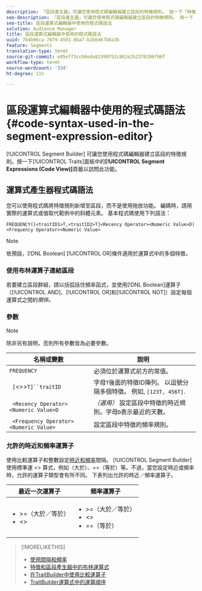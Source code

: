 ```yaml
---
description: 「區段產生器」可讓您使用程式碼編輯器建立區段的特徵規則。 按一下「特徵」面板中的「區段運算式（程式碼檢視）」標籤以存取此功能。
seo-description: 「區段產生器」可讓您使用程式碼編輯器建立區段的特徵規則。 按一下「特徵」面板中的「區段運算式（程式碼檢視）」標籤以存取此功能。
seo-title: 區段運算式編輯器中使用的程式碼語法
solution: Audience Manager
title: 區段運算式編輯器中使用的程式碼語法
uuid: 7b4b06ca-7879-4501-8ba7-b2b6467b8a3b
feature: Segments
translation-type: tm+mt
source-git-commit: e05eff3cc04e4a82399752c862e2b2370286f96f
workflow-type: tm+mt
source-wordcount: '334'
ht-degree: 11%

---
```



# 區段運算式編輯器中使用的程式碼語法 {#code-syntax-used-in-the-segment-expression-editor}

[!UICONTROL Segment Builder] 可讓您使用程式碼編輯器建立區段的特徵規則。按一下[!UICONTROL Traits]面板中的&#x200B;**[!UICONTROL Segment Expressions (Code View)]**&#x200B;頁籤以訪問此功能。

## 運算式產生器程式碼語法

您可以使用程式碼將特徵規則新增至區段，而不是使用拖放功能。 編碼時，請用實際的運算式或值取代範例中的斜體元素。 基本程式碼使用下列語法：

```
FREQUENCY([<traitID1>T,<traitID2>T]<Recency Operator><Numeric Value>D)
<Frequency Operator><Numeric Value>
```

>[!NOTE]
>
>依預設，[!DNL Boolean] [!UICONTROL OR]條件適用於運算式中的多個特徵&#x200B;*。*

### 使用布林運算子連結區段

若要建立區段群組，請以括弧括住頻率函式，並使用[!DNL Boolean]運算子（[!UICONTROL AND]、[!UICONTROL OR]和[!UICONTROL NOT]）設定每個運算式之間的&#x200B;*關係。*

### 參數

>[!NOTE]
>
>除非另有說明，否則所有參數皆為必要參數。

| 名稱或變數 | 說明 |
|---|---|
| `FREQUENCY` | 必須位於運算式前方的常值。 |
| ` [`&lt;>>`T]``traitID` | 字母`T`後面的特徵ID陣列。 以逗號分隔多個特徵。 例如, `[123T, 456T]`. |
| ` <Recency Operator><Numeric Value>D` | *（選用）* 設定區段中特徵的時近規則。字母`D`表示最近的天數。 |
| ` <Frequency Operator><Numeric Value>` | 設定區段中特徵的頻率規則。 |

### 允許的時近和頻率運算子

使用比較運算子和整數設定[時近和頻率](../../features/segments/recency-and-frequency.md)間隔。 [!UICONTROL Segment Builder] 使用標準運 &lt;> 算式，例如（大於）、==（等於）等。不過，當您設定時近或頻率時，允許的運算子類型會有所不同。 下表列出允許的時近／頻率運算子。

<table id="table_2F92617CB472442BA5639E24DB4E43D3"> 
 <thead> 
  <tr> 
   <th colname="col1" class="entry"> 最近一次運算子 </th> 
   <th colname="col2" class="entry"> 頻率運算子 </th> 
  </tr> 
 </thead>
 <tbody> 
  <tr> 
   <td colname="col1"> 
    <ul id="ul_66D11A34097648A997BA5C6CCC38503A"> 
     <li id="li_EA0B607E58834E62B427C0B7626C2BD1">&gt;=（大於／等於） </li> 
     <li id="li_CFE3D2DBEF424093A0497A70324D5B31">&lt;&gt; </li> 
    </ul> </td> 
   <td colname="col2"> 
    <ul id="ul_A5A38BCD71B844F0B5FB28256069F87E"> 
     <li id="li_EA17C353214E4C2EA2B70169C94A2E53">&gt;=（大於／等於） </li> 
     <li id="li_87CE5CCC6B44446BB2FD0AAD47712368">&lt;&gt; </li> 
     <li id="li_7E922AEF3A524E78A18A9F6ECBF7460B">==（等於） </li> 
    </ul> </td> 
  </tr> 
 </tbody> 
</table>

>[!MORELIKETHIS]
>
>* [使用間隔和頻率](../../features/segments/recency-and-frequency.md)
>* [特徵和區段產生器中的布林運算式](../../reference/boolean-expressions-tsb.md)
>* [在TraitBuilder中使用比較運算子](../../features/traits/trait-comparison-operators.md)
>* [TraitBuilder運算式中的運算順序](../../features/traits/trait-operator-precedence.md)

